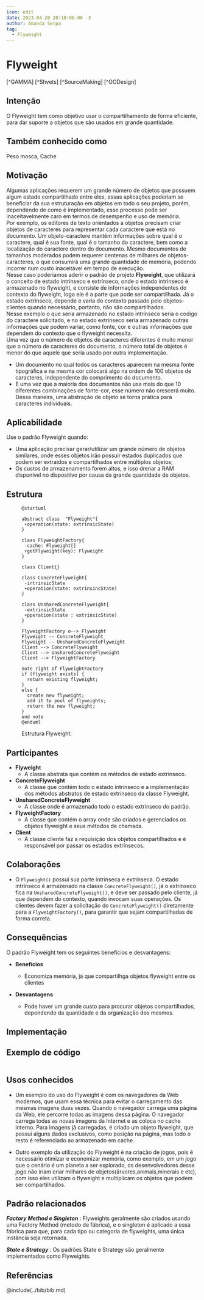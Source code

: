 ```yaml
---
icon: edit
date: 2023-04-20 20:10:00.00 -3
author: Amanda Serpa
tag:
  - Flyweight
---
```


# Flyweight

[^GAMMA]
[^Shvets]
[^SourceMaking]
[^OODesign]


## Intenção

O Flyweight tem como objetivo usar o compartilhamento de forma eficiente, para dar suporte a objetos que são usados em grande quantidade.

## Também conhecido como

Peso mosca, Cache

## Motivação

Algumas aplicações requerem um grande número de objetos que possuem algum estado compartilhado entre eles, essas aplicações poderiam se beneficiar da sua estruturação em objetos em todo o seu projeto, porém, dependendo de como é implementado, esse processo pode ser inaceitavelmente caro em termos de desempenho e uso de memória.<br>
Por exemplo, os editores de texto orientados a objetos precisam criar objetos de caracteres para representar cada caractere que está no documento. Um objeto-caractere mantém informações sobre qual é o caractere, qual é sua fonte, qual é o tamanho do caractere, bem como a localização do caractere dentro do documento. Mesmo documentos de tamanhos moderados podem requerer centenas de milhares de objetos-caracteres, o que consumirá uma grande quantidade de memória, podendo incorrer num custo inaceitável em tempo de execução.<br>
Nesse caso poderiamos aderir o padrão de projeto **Flyweight**, que utilizará o conceito de estado intrínseco e extrínseco, onde o estado intrínseco é armazenado no flyweight, e consiste de informações independentes do contexto do flyweight, logo ele é a parte que pode ser compartilhada. Já o estado extrínseco, depende e varia do contexto passado pelo objetos-clientes quando necessário, portanto, não são compartilhados.<br>
Nesse exemplo o que seria armazenado no estado intrínseco seria o codigo do caractere solicitado, e no estado extrínseco seria armazenado outras informações que podem variar, como fonte, cor e outras informações que dependem do contexto que o flyweight necessita.<br>
Uma vez que o número de objetos de caracteres diferentes é muito menor que o número de caracteres do documento, o número total de objetos é 
menor do que aquele que seria usado por outra implementação. 
- Um documento no qual todos os caracteres aparecem na mesma fonte tipográfica e na mesma cor colocará algo na ordem de 100 objetos de caracteres, independente do comprimento do documento.
- E uma vez que a maioria dos documentos não usa mais do que 10 diferentes combinações de fonte-cor, esse número não crescerá muito. Dessa maneira, uma abstração de objeto se torna prática para caracteres individuais.


## Aplicabilidade

Use o padrão Flyweight quando:

- Uma aplicação precisar gerar/utilizar um grande número de objetos similares, onde esses objetos irão possuir estados duplicados que podem ser extraidos e compartilhados entre múltiplos objetos;
- Os custos de armazenamento forem altos, e isso drenar a RAM disponivel no dispositivo por causa da grande quantidade de objetos.


## Estrutura

<figure>

```plantuml
@startuml

abstract class  "Flyweight"{
 +operation(state: extrinsicState)
}

class FlyweightFactory{
 -cache: Flyweight[]
 +getFlyweight(key): Flyweight
}

class Client{}

class ConcreteFlyweight{
 -intrinsicState
 +operation(state: extrinsincState)
}

class UnsharedConcreteFlyweight{
 -extrinsicState
 +pperation(state : extrinsicState)
}

FlyweightFactory o--> Flyweight
Flyweight -- ConcreteFlyweight
Flyweight -- UnsharedConcreteFlyweight
Client --> ConcreteFlyweight
Client --> UnsharedConcreteFlyweight
Client --> FlyweightFactory 

note right of FlyweightFactory
if (flyweight exists) {
  return existing flyweight;
}
else {
  create new flyweight;
  add it to pool of flyweights;
  return the new flyweight;
}
end note
@enduml
```

<figcaption>Estrutura Flyweight.</figcaption>
</figure>


## Participantes 

- **Flyweight** 
    - A classe abstrata que contém os métodos de estado extrínseco.
- **ConcreteFlyweight** 
    - A classe que contém todo o estado intrínseco e a implementação dos métodos abstratos de estado extrínseco da classe Flyweight.
- **UnsharedConcreteFlyweight** 
    - A classe onde é armazenado todo o estado extrínseco do padrão.   
- **FlyweightFactory**
    - A classe que contém o array onde são criados e gerenciados os objetos flyweight e seus métodos de chamada.   
- **Client**
    - A classe cliente faz a requisição dos objetos compartilhados e é responsável por passar os estados extrínsecos.

## Colaborações

- O `Flyweight()` possui sua parte intrínseca e extrínseca. O estado intrínseco é armazenado na classe `ConcreteFlyweight()`, já o extrínseco fica na `UnsharedConcreteFlyweight()`, e deve ser passado pelo cliente, já que dependem do contexto, quando invocam suas operações. Os clientes devem fazer a solicitação do `ConcreteFlyweight()` diretamente para a `FlyweightFactory()`, para garantir que sejam compartilhadas de forma correta.


## Consequências

O padrão Flyweight tem os seguintes benefícios e desvantagens:

- **Benefícios**
    
    - Economiza memória, já que compartilhga objetos flyweight entre os clientes
   

- **Desvantagens** 

    - Pode haver um grande custo para procurar objetos compartilhados, dependendo da quantidade e da organização dos mesmos.
    

## Implementação



## Exemplo de código

```java

```
## Usos conhecidos

- Um exemplo do uso do Flyweight é com os navegadores da Web modernos, que usam essa técnica para evitar o carregamento das mesmas imagens duas vezes. Quando o navegador carrega uma página da Web, ele percorre todas as imagens dessa página. O navegador carrega todas as novas imagens da Internet e as coloca no cache interno. Para imagens já carregadas, é criado um objeto flyweight, que possui alguns dados exclusivos, como posição na página, mas todo o resto é referenciado ao armazenado em cache.

- Outro exemplo da utilização do Flyweight é na criação de jogos, pois é necessário otimizar e economizar memória, como exemplo, em um jogo que o cenário é um planeta a ser explorado, os desenvolvedores desse jogo não iriam criar milhares de objetos(árvores,animais,minerais e etc), com isso eles utilizam o flyweight e multiplicam os objetos que podem ser compartilhados.

## Padrão relacionados

***Factory Method e Singleton*** : Flyweights geralmente são criados usando uma Factory Method (metodo de fábrica), e o singleton é aplicado a essa fábrica para que, para cada tipo ou categoria de flyweights, uma única instância seja retornada.

***State e Strategy*** : Os padrões State e Strategy são geralmente implementados como Flyweights.

## Referências

@include(../bib/bib.md)